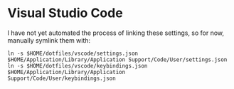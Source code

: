 # Visual Studio Code

I have not yet automated the process of linking these settings, so for now, manually symlink them with:
```console
ln -s $HOME/dotfiles/vscode/settings.json $HOME/Application/Library/Application Support/Code/User/settings.json
ln -s $HOME/dotfiles/vscode/keybindings.json $HOME/Application/Library/Application Support/Code/User/keybindings.json
```
